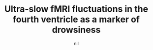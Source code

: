 ---
title: "Ultra-slow fMRI fluctuations in the fourth ventricle as a marker of drowsiness"
project_id: 
date: nil
conference_id: ""
presenters:
   - javier_gonzalez-castillo
summary: ""
file: /assets/presentations/Ultraslow_fluctuations_v4_drowsiness.pdf
filename: Ultraslow_fluctuations_v4_drowsiness.pdf
layout: presentation
---